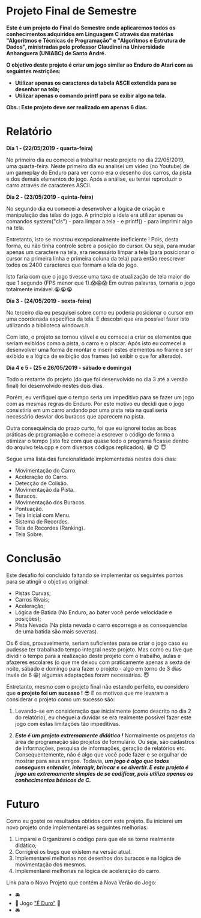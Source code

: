 # Projeto Final de Semestre
**Este é um projeto do Final do Semestre onde aplicaremos todos os conhecimentos adquiridos em Linguagem C através das matérias "Algoritmos e Técnicas de Programação" e "Algoritmos e Estrutura de Dados", ministradas pelo professor Claudinei na Universidade Anhanguera (UNIABC) de Santo André.**

**O objetivo deste projeto é criar um jogo similar ao Enduro do Atari com as seguintes restrições:**
  * **Utilizar apenas os caracteres da tabela ASCII extendida para se desenhar na tela;**
  * **Utilizar apenas o comando printf para se exibir algo na tela.**

**Obs.: Este projeto deve ser realizado em apenas 6 dias.**


# Relatório

**Dia 1 - (22/05/2019 - quarta-feira)**

No primeiro dia eu comecei a trabalhar neste projeto no dia 22/05/2019, uma quarta-feira. Neste primeiro dia eu analisei um vídeo (no Youtube) de um gameplay do Enduro para ver como era o desenho dos carros, da pista e dos demais elementos do jogo.
Após a análise, eu tentei reproduzir o carro através de caracteres ASCII.

**Dia 2 - (23/05/2019 - quinta-feira)**

No segundo dia eu comecei a desenvolver a lógica de criação e manipulação das telas do jogo. A princípio a ideia era utilizar apenas os comandos system("cls") - para limpar a tela - e printf() - para imprimir algo na tela. 

Entretanto, isto se mostrou excepcionalmente ineficiente ! Pois, desta forma, eu não tinha controle sobre a posição do cursor. Ou seja, para mudar apenas um caractere na tela, era necessário limpar a tela (para posicionar o cursor na primeira linha e primeira coluna da tela) para então reescrever todos os 2400 caracteres que formam a tela do jogo.

Isto faria com que o jogo tivesse uma taxa de atualização de tela maior do que 1 segundo (FPS menor que 1).:scream::scream::scream: Em outras palavras, tornaria o jogo totalmente inviável.:sob::sob::sob:

**Dia 3 - (24/05/2019 - sexta-feira)**

No terceiro dia eu pesquisei sobre como eu poderia posicionar o cursor em uma coordenada específica da tela. E descobri que era possível fazer isto utilizando a biblioteca windows.h.

Com isto, o projeto se tornou viável e eu comecei a criar os elementos que seriam exibidos como a pista, o carro e o placar. Após isto eu comecei a desenvolver uma forma de montar e inserir estes elementos no frame e ser exibido e a lógica de exibição dos frames (só exibir o que for alterado).

**Dia 4 e 5 - (25 e 26/05/2019 - sábado e domingo)**

Todo o restante do projeto (do que foi desenvolvido no dia 3 até a versão final) foi desenvolvido nestes dois dias.

Porém, eu verifiquei que o tempo seria um impeditivo para se fazer um jogo com as mesmas regras do Enduro. Por este motivo eu decidi que o jogo consistiria em um carro andando por uma pista reta na qual seria necessário desviar dos buracos que aparecem na pista.

Outra consequência do prazo curto, foi que eu ignorei todas as boas práticas de programação e comecei a escrever o código de forma a otimizar o tempo (isto fez com que quase todo o programa ficasse dentro do arquivo tela.cpp e com diversos códigos replicados). :grin: :blush: :innocent:

Segue uma lista das funcionalidade implementadas nestes dois dias:
  * Movimentação do Carro.
  * Aceleração do Carro.
  * Detecção de Colisão.
  * Movimentação da Pista.
  * Buracos.
  * Movimentação dos Buracos.
  * Pontuação.
  * Tela Inicial com Menu.
  * Sistema de Recordes.
  * Tela de Recordes (Ranking).
  * Tela Sobre.



# Conclusão

Este desafio foi concluído faltando se implementar os seguintes pontos para se atingir o objetivo original:
  * Pistas Curvas;
  * Carros Rivais;
  * Aceleração;
  * Lógica de Batida (No Enduro, ao bater você perde velocidade e posições);
  * Pista Nevada (Na pista nevada o carro escorrega e as consequencias de uma batida são mais severas).
  
Os 6 dias, provavelmente, seriam suficientes para se criar o jogo caso eu pudesse ter trabalhado tempo integral neste projeto. Mas como eu tive que dividir o tempo para a realização deste projeto com o trabalho, aulas e afazeres escolares (o que me deixou com praticamente apenas a sexta de noite, sábado e domingo para fazer o projeto - algo em torno de 3 dias invés de 6 :grin:) algumas adaptações foram necessárias. :innocent:

Entretanto, mesmo com o projeto final não estando perfeito, eu considero que **o projeto foi um sucesso !** :sunglasses: E os motivos que me levaram a considerar o projeto como um sucesso são:
  1. Levando-se em consideração que inicialmente (como descrito no dia 2 do relatório), eu cheguei a duvidar se era realmente possivel fazer este jogo com estas limitações tão impeditivas.
  
  2. **_Este é um projeto extremamente didático !_**
    Normalmente os projetos da área de programação são projetos de formulário. Ou seja, são cadastros de informações, pesquisa de informações, geração de relatórios etc. Consequentemente, não é algo que você pode fazer e se orgulhar de mostrar para seus amigos.
    Todavia, **_um jogo é algo que todos conseguem entender, interagir, brincar e se divertir. E este projeto é jogo um extremamente simples de se codificar, pois utiliza apenas os conhecimentos básicos de C._**


# Futuro

Como eu gostei os resultados obtidos com este projeto. Eu iniciarei um novo projeto onde implementarei as seguintes melhorias:
  1. Limparei e Organizarei o código para que ele se torne realmente didático;  
  2. Corrigirei os bugs que existem na versão atual.  
  3. Implementarei melhorias nos desenhos dos buracos e na lógica de movimentação dos mesmos.
  4. Implementarei melhorias na lógica de aceleração do carro.
 
 Link para o Novo Projeto que contém a Nova Verão do Jogo:
  * :oncoming_automobile:
  * :red_car: Jogo ["É Duro"](https://github.com/Presidente100/E_Duro) :red_car:
  * :oncoming_automobile:
 
 
 
 
  
